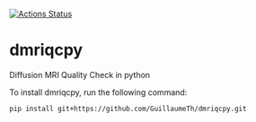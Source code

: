 [![Actions Status](https://github.com/GuillaumeTh/dmriqcpy/workflows/Singularity%20Build/badge.svg)](https://github.com/GuillaumeTh/dmriqcpy/actions)

# dmriqcpy
Diffusion MRI Quality Check in python

To install dmriqcpy, run the following command: 

`pip install git+https://github.com/GuillaumeTh/dmriqcpy.git`
